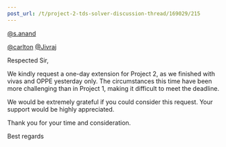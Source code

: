 ```yaml
---
post_url: /t/project-2-tds-solver-discussion-thread/169029/215
---
```

[@s.anand](/u/s.anand)

[@carlton](/u/carlton) [@Jivraj](/u/jivraj)

Respected Sir,

We kindly request a one-day extension for Project 2, as we finished with vivas and OPPE yesterday only. The circumstances this time have been more challenging than in Project 1, making it difficult to meet the deadline.

We would be extremely grateful if you could consider this request. Your support would be highly appreciated.

Thank you for your time and consideration.

Best regards